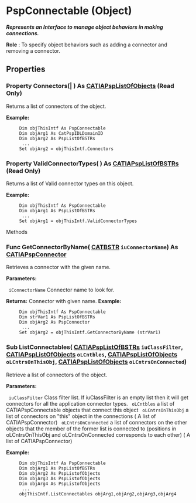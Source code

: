 # PspConnectable (Object)

**_Represents an Interface to manage object behaviors in making connections._**

**Role** : To specify object behaviors such as adding a connector and removing a connector.

## Properties

### Property **Connectors**(| ) As [CATIAPspListOfObjects](../CATPlantShipInterfaces/interface_PspListOfObjects_53716.md) (Read Only)

   Returns a list of connectors of the object.

**Example:**

```VBScript
     Dim objThisIntf As PspConnectable
     Dim objArg1 As CatPspIDLDomainID
     Dim objArg2 As PspListOfBSTRs
      ...
     Set objArg2 = objThisIntf.Connectors

```

### Property **ValidConnectorTypes**( ) As [CATIAPspListOfBSTRs](../CATPlantShipInterfaces/interface_PspListOfBSTRs_38188.md) (Read Only)

   Returns a list of Valid connector types on this object.

**Example:**

```VBScript
     Dim objThisIntf As PspConnectable
     Dim objArg1 As PspListOfBSTRs
      ...
     Set objArg1 = objThisIntf.ValidConnectorTypes

```

Methods

### Func **GetConnectorByName**( [CATBSTR](../System/typedef_CATBSTR_8129.md)  `iuConnectorName`) As [CATIAPspConnector](../CATPlantShipInterfaces/interface_PspConnector_31646.md)

   Retrieves a connector with the given name.

**Parameters:**

` iConnectorName`      Connector name to look for.

**Returns:**      Connector with given name.  **Example:**

```VBScript
     Dim objThisIntf As PspConnectable
     Dim strVar1 As PspListOfBSTRs
     Dim objArg2 As PspConnector
      ...
     Set objArg2 = objThisIntf.GetConnectorByName (strVar1)

```

### Sub **ListConnectables**( [CATIAPspListOfBSTRs](../CATPlantShipInterfaces/interface_PspListOfBSTRs_38188.md)  `iuClassFilter`,  [CATIAPspListOfObjects](../CATPlantShipInterfaces/interface_PspListOfObjects_53716.md)  `oLCntbles`,  [CATIAPspListOfObjects](../CATPlantShipInterfaces/interface_PspListOfObjects_53716.md)  `oLCntrsOnThisObj`,  [CATIAPspListOfObjects](../CATPlantShipInterfaces/interface_PspListOfObjects_53716.md)  `oLCntrsOnConnected`)

   Retrieve a list of connectors of the object.

**Parameters:**

` iuClassFilter`      Class filter list. If iuClassFilter is an empty list then it will get connectors for all the application connector types.
` oLCntbles`      a list of CATIAPspConnectable objects that connect this object
` oLCntrsOnThisObj`      a list of connectors on "this" object in the connections ( A list of CATIAPspConnector)
` oLCntrsOnConnected`      a list of connectors on the other objects that the member of the former list is connected to (positions in oLCntrsOnThisObj and oLCntrsOnConnected corresponds to each other) ( A list of CATIAPspConnector)

**Example:**

```VBScript
     Dim objThisIntf As PspConnectable
     Dim objArg1 As PspListOfBSTRs
     Dim objArg2 As PspListofObjects
     Dim objArg3 As PspListofObjects
     Dim objArg4 As PspListofObjects
      ...
     objThisIntf.ListConnectables objArg1,objArg2,objArg3,objArg4

```